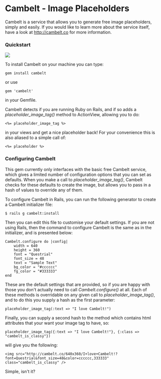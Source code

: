 Cambelt - Image Placeholders
============================

Cambelt is a service that allows you to generate free image placeholders, simply and easily. If you would like to learn more about the service itself, have a look at http://cambelt.co for more information.

### Quickstart

<img src="https://cambelt.herokuapp.com/852x120/Cambelt+Quickstart?color=234653,eeeeee&font=Questrial&font_size=30" />

To install Cambelt on your machine you can type:

    gem install cambelt
    
or use

    gem 'cambelt'
    
in your Gemfile.

Cambelt detects if you are running Ruby on Rails, and if so adds a _placeholder_image_tag()_ method to ActionView, allowing you to do:

    <%= placeholder_image_tag %>

in your views and get a nice placeholder back! For your convenience this is also aliased to a simple call of:

    <%= placeholder %>
    
### Configuring Cambelt

This gem currently only interfaces with the basic free Cambelt service, which gives a limited number of configuration options that you can set as defaults. When you make a call to _placeholder_image_tag()_, Cambelt checks for these defaults to create the image, but allows you to pass in a hash of values to override any of them.

To configure Cambelt in Rails, you can run the following generator to create a Cambelt initializer file:

    $ rails g cambelt:install
    
Then you can edit this file to customise your default settings. If you are not using Rails, then the command to configure Cambelt is the same as in the initializer, and is presented below:

    Cambelt.configure do |config|
        width = 640
        height = 360
        font = "Questrial"
        font_size = 48
        text = "Sample Text"
        bg_color = "#cccccc"
        fg_color = "#333333"
    end
    
These are the default settings that are provided, so if you are happy with those you don't actually need to call _Cambelt.configure()_ at all. Each of these methods is overridable on any given call to _placeholder_image_tag()_, and to do this you supply a hash as the first parameter:

    placeholder_image_tag(:text => "I love Cambelt!")
    
Finally, you can supply a second hash to the method which contains html attributes that your want your image tag to have, so:

    placeholder_image_tag({:text => "I love Cambelt!"}, {:class => "cambelt_is_classy"})
    
will give you the following:

    <img src="http://cambelt.co/640x360/I+love+Cambelt!?font=Questrial&font_size=48&color=cccccc,333333" class="cambelt_is_classy" />
    
Simple, isn't it?
      